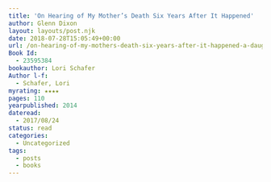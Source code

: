 ```yaml
---
title: 'On Hearing of My Mother’s Death Six Years After It Happened'
author: Glenn Dixon
layout: layouts/post.njk
date: 2018-07-28T15:05:49+00:00
url: /on-hearing-of-my-mothers-death-six-years-after-it-happened-a-daughters-memoir-of-mental-illness/
Book Id:
  - 23595384
bookauthor: Lori Schafer
Author l-f:
  - Schafer, Lori
myrating: ★★★★
pages: 110
yearpublished: 2014
dateread:
  - 2017/08/24
status: read
categories:
  - Uncategorized
tags:
  - posts
  - books
---
```

